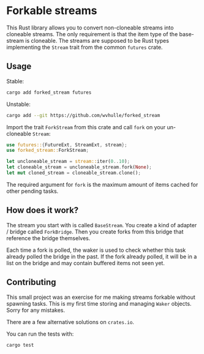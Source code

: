# Forkable streams

This Rust library allows you to convert non-cloneable streams into cloneable streams. The only requirement is that the item type of the base-stream is cloneable. The streams are supposed to be Rust types implementing the `Stream` trait from the common `futures` crate.

## Usage 


Stable:

```bash
cargo add forked_stream futures
```

Unstable:

```bash
cargo add --git https://github.com/wvhulle/forked_stream
```

Import the trait `ForkStream` from this crate and call `fork` on your un-cloneable `Stream`:

```rust
use futures::{FutureExt, StreamExt, stream};
use forked_stream::ForkStream;

let uncloneable_stream = stream::iter(0..10);
let cloneable_stream = uncloneable_stream.fork(None);
let mut cloned_stream = cloneable_stream.clone();
```

The required argument for `fork` is the maximum amount of items cached for other pending tasks.


## How does it work?

The stream you start with is called `BaseStream`. You create a kind of adapter / bridge called `ForkBridge`. Then you create forks from this bridge that reference the bridge themselves.

Each time a fork is polled, the waker is used to check whether this task already polled the bridge in the past. If the fork already polled, it will be in a list on the bridge and may contain buffered items not seen yet.

## Contributing

This small project was an exercise for me making streams forkable without spawning tasks. This is my first time storing and managing `Waker` objects. Sorry for any mistakes.

There are a few alternative solutions on `crates.io`.

You can run the tests with:

```bash
cargo test
```
